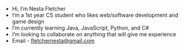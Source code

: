 - Hi, I’m Nesta Fletcher
- I’m a 1st year CS student who likes web/software development and game design
- I’m currently learning Java, JavaScript, Python, and C#
- I’m looking to collaborate on anything that will give me experience
- Email - fletchernesta@gmail.com 

<!---
nfletcher27/nfletcher27 is a ✨ special ✨ repository because its `README.md` (this file) appears on your GitHub profile.
You can click the Preview link to take a look at your changes.
--->
